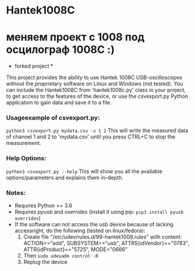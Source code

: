 # Hantek1008C
# меняем проект c 1008 под осцилограф 1008C :)

* forked project *

This project provides the ability to use Hantek 1008C USB-oscilloscopes without the proprietary software on Linux and Windows (not tested). 
You can include the Hantek1008C from 'hantek1008c.py' class in your project, to get access to the features of the device, or use the 
csvexport.py Python application to gain data and save it to a file.

### Usageexample of csvexport.py:
`python3 csvexport.py mydata.csv -s 1 2`
This will write the measured data of channel 1 and 2 to 'mydata.csv' until you press CTRL+C to stop the measurement.

### Help Options:
`python3 csvexport.py --help`
This will show you all the available options/parameters and explains them in-depth.


### Notes:
* Requires Python >= 3.6
* Requires *pyusb* and *overrides* (install it using pip: `pip3 install pyusb overrides`)
* If the software can not access the usb device because of lacking accessright, do the following (tested on linux/fedora):
  1. Create file "/etc/udev/rules.d/99-hantek1008.rules" with content:
     ACTION=="add", SUBSYSTEM=="usb", ATTRS{idVendor}=="0783", ATTR{idProduct}=="5725", MODE="0666"
  2. Then `sudo udevadm control -R`
  3. Replug the device


